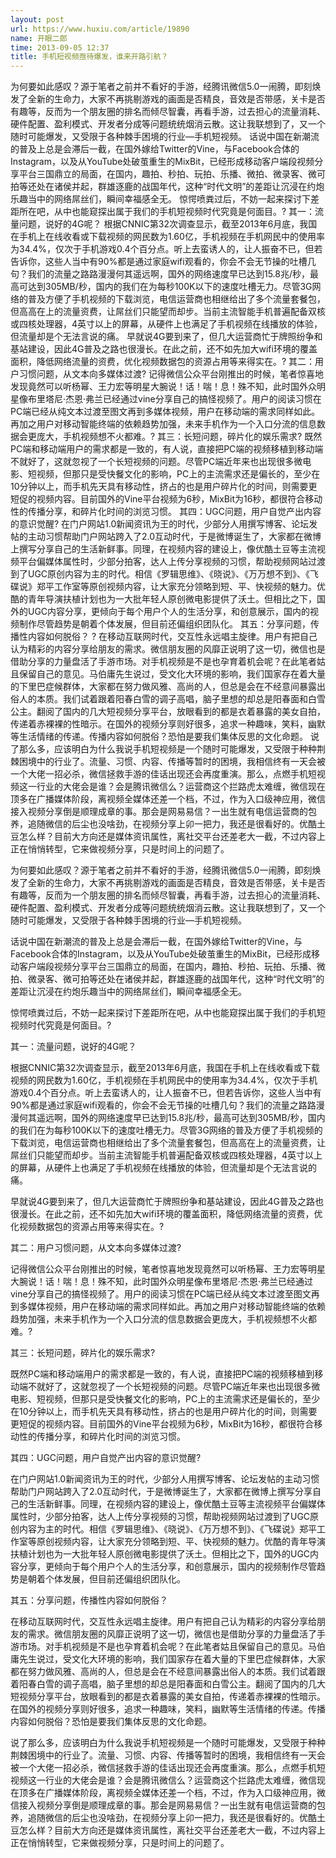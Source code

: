 ```yaml
---
layout: post
url: https://www.huxiu.com/article/19890
name: 开眼二郎
time: 2013-09-05 12:37
title: 手机短视频亟待爆发，谁来开路引航？
---
```

为何要如此感叹？源于笔者之前并不看好的手游，经腾讯微信5.0一闹腾，即刻焕发了全新的生命力，大家不再挑剔游戏的画面是否精良，音效是否带感，关卡是否有趣等，反而为一个朋友圈的排名而倾尽智囊，再看手游，过去担心的流量消耗、硬件配置、盈利模式、开发者分成等问题统统烟消云散。这让我联想到了，又一个随时可能爆发，又受限于各种棘手困境的行业—手机短视频。 话说中国在新潮流的普及上总是会滞后一截，在国外嫁给Twitter的Vine，与Facebook合体的Instagram，以及从YouTube处破茧重生的MixBit，已经形成移动客户端段视频分享平台三国鼎立的局面，在国内，趣拍、秒拍、玩拍、乐播、微拍、微录客、微可拍等还处在诸侯并起，群雄逐鹿的战国年代，这种“时代文明”的差距让沉浸在约炮乐趣当中的网络屌丝们，瞬间幸福感全无。 惊愕喷粪过后，不妨一起来探讨下差距所在吧，从中也能窥探出属于我们的手机短视频时代究竟是何面目。? 其一：流量问题，说好的4G呢？ 根据CNNIC第32次调查显示，截至2013年6月底，我国在手机上在线收看或下载视频的网民数为1.60亿，手机视频在手机网民中的使用率为34.4%，仅次于手机游戏0.4个百分点。听上去蛮诱人的，让人振奋不已，但若告诉你，这些人当中有90%都是通过家庭wifi观看的，你会不会无节操的吐槽几句？我们的流量之路路漫漫何其遥远啊，国外的网络速度早已达到15.8兆/秒，最高可达到305MB/秒，国内的我们在为每秒100K以下的速度吐槽无力。尽管3G网络的普及方便了手机视频的下载浏览，电信运营商也相继给出了多个流量套餐包，但高高在上的流量资费，让屌丝们只能望而却步。当前主流智能手机普遍配备双核或四核处理器，4英寸以上的屏幕，从硬件上也满足了手机视频在线播放的体验，但流量却是个无法言说的痛。 早就说4G要到来了，但几大运营商忙于牌照纷争和基站建设，因此4G普及之路也很漫长。在此之前，还不如先加大wifi环境的覆盖面积，降低网络流量的资费，优化视频数据包的资源占用等来得实在。? 其二：用户习惯问题，从文本向多媒体过渡? 记得微信公众平台刚推出的时候，笔者惊喜地发现竟然可以听杨幂、王力宏等明星大腕说！话！喘！息！殊不知，此时国外众明星像布里塔尼·杰恩·弗兰已经通过vine分享自己的搞怪视频了。用户的阅读习惯在PC端已经从纯文本过渡至图文再到多媒体视频，用户在移动端的需求同样如此。再加之用户对移动智能终端的依赖趋势加强，未来手机作为一个入口分流的信息数据会更庞大，手机视频想不火都难。? 其三：长短问题，碎片化的娱乐需求? 既然PC端和移动端用户的需求都是一致的，有人说，直接把PC端的视频移植到移动端不就好了，这就忽视了一个长短视频的问题。尽管PC端近年来也出现很多微电影、短视频，但那只是受快餐文化的影响，PC上的主流需求还是偏长的，至少在10分钟以上，而手机先天具有移动性，挤占的也是用户碎片化的时间，则需要更短促的视频内容。目前国外的Vine平台视频为6秒，MixBit为16秒，都很符合移动性的传播分享，和碎片化时间的浏览习惯。 其四：UGC问题，用户自觉产出内容的意识觉醒? 在门户网站1.0新闻资讯为王的时代，少部分人用撰写博客、论坛发帖的主动习惯帮助门户网站跨入了2.0互动时代，于是微博诞生了，大家都在微博上撰写分享自己的生活新鲜事。同理，在视频内容的建设上，像优酷土豆等主流视频平台偏媒体属性时，少部分拍客，达人上传分享视频的习惯，帮助视频网站过渡到了UGC原创内容为主的时代。相信《罗辑思维》、《晓说》、《万万想不到》、《飞碟说》郑平工作室等原创视频内容，让大家充分领略到短、平、快视频的魅力。优酷的青年导演扶植计划也为一大批年轻人原创微电影提供了沃土。但相比之下，国外的UGC内容分享，更倾向于每个用户个人的生活分享，和创意展示，国内的视频制作尽管趋势是朝着个体发展，但目前还偏组织团队化。 其五：分享问题，传播性内容如何脱俗？ ? 在移动互联网时代，交互性永远唱主旋律。用户有把自己认为精彩的内容分享给朋友的需求。微信朋友圈的风靡正说明了这一切，微信也是借助分享的力量盘活了手游市场。对手机视频是不是也孕育着机会呢？在此笔者姑且保留自己的意见。马伯庸先生说过，受文化大环境的影响，我们国家存在着大量的下里巴症候群体，大家都在努力做风雅、高尚的人，但总是会在不经意间暴露出俗人的本质。我们试着跟着阳春白雪的调子高唱，脑子里想的却总是阳春面和白雪公主。翻阅了国内的几大短视频分享平台，放眼看到的都是衣着暴露的美女自拍，传递着赤裸裸的性暗示。在国外的视频分享则好很多，追求一种趣味，笑料，幽默等生活情绪的传递。传播内容如何脱俗？恐怕是要我们集体反思的文化命题。 说了那么多，应该明白为什么我说手机短视频是一个随时可能爆发，又受限于种种荆棘困境中的行业了。流量、习惯、内容、传播等暂时的困境，我相信终有一天会被一个大佬一招必杀，微信拯救手游的佳话出现还会再度重演。那么，点燃手机短视频这一行业的大佬会是谁？会是腾讯微信么？运营商这个拦路虎太难缠，微信现在顶多在广播媒体阶段，离视频全媒体还差一个档，不过，作为入口级神应用，微信接入视频分享倒是顺理成章的事。那会是网易易信？一出生就有电信运营商的包养，追随微信的后尘也没啥劲，在视频分享上卯一把力，我还是很看好的。优酷土豆怎么样？目前大方向还是媒体资讯属性，离社交平台还差老大一截，不过内容上正在悄悄转型，它来做视频分享，只是时间上的问题了。

为何要如此感叹？源于笔者之前并不看好的手游，经腾讯微信5.0一闹腾，即刻焕发了全新的生命力，大家不再挑剔游戏的画面是否精良，音效是否带感，关卡是否有趣等，反而为一个朋友圈的排名而倾尽智囊，再看手游，过去担心的流量消耗、硬件配置、盈利模式、开发者分成等问题统统烟消云散。这让我联想到了，又一个随时可能爆发，又受限于各种棘手困境的行业—手机短视频。

话说中国在新潮流的普及上总是会滞后一截，在国外嫁给Twitter的Vine，与Facebook合体的Instagram，以及从YouTube处破茧重生的MixBit，已经形成移动客户端段视频分享平台三国鼎立的局面，在国内，趣拍、秒拍、玩拍、乐播、微拍、微录客、微可拍等还处在诸侯并起，群雄逐鹿的战国年代，这种“时代文明”的差距让沉浸在约炮乐趣当中的网络屌丝们，瞬间幸福感全无。

惊愕喷粪过后，不妨一起来探讨下差距所在吧，从中也能窥探出属于我们的手机短视频时代究竟是何面目。?

其一：流量问题，说好的4G呢？

根据CNNIC第32次调查显示，截至2013年6月底，我国在手机上在线收看或下载视频的网民数为1.60亿，手机视频在手机网民中的使用率为34.4%，仅次于手机游戏0.4个百分点。听上去蛮诱人的，让人振奋不已，但若告诉你，这些人当中有90%都是通过家庭wifi观看的，你会不会无节操的吐槽几句？我们的流量之路路漫漫何其遥远啊，国外的网络速度早已达到15.8兆/秒，最高可达到305MB/秒，国内的我们在为每秒100K以下的速度吐槽无力。尽管3G网络的普及方便了手机视频的下载浏览，电信运营商也相继给出了多个流量套餐包，但高高在上的流量资费，让屌丝们只能望而却步。当前主流智能手机普遍配备双核或四核处理器，4英寸以上的屏幕，从硬件上也满足了手机视频在线播放的体验，但流量却是个无法言说的痛。

早就说4G要到来了，但几大运营商忙于牌照纷争和基站建设，因此4G普及之路也很漫长。在此之前，还不如先加大wifi环境的覆盖面积，降低网络流量的资费，优化视频数据包的资源占用等来得实在。?

其二：用户习惯问题，从文本向多媒体过渡?

记得微信公众平台刚推出的时候，笔者惊喜地发现竟然可以听杨幂、王力宏等明星大腕说！话！喘！息！殊不知，此时国外众明星像布里塔尼·杰恩·弗兰已经通过vine分享自己的搞怪视频了。用户的阅读习惯在PC端已经从纯文本过渡至图文再到多媒体视频，用户在移动端的需求同样如此。再加之用户对移动智能终端的依赖趋势加强，未来手机作为一个入口分流的信息数据会更庞大，手机视频想不火都难。?

其三：长短问题，碎片化的娱乐需求?

既然PC端和移动端用户的需求都是一致的，有人说，直接把PC端的视频移植到移动端不就好了，这就忽视了一个长短视频的问题。尽管PC端近年来也出现很多微电影、短视频，但那只是受快餐文化的影响，PC上的主流需求还是偏长的，至少在10分钟以上，而手机先天具有移动性，挤占的也是用户碎片化的时间，则需要更短促的视频内容。目前国外的Vine平台视频为6秒，MixBit为16秒，都很符合移动性的传播分享，和碎片化时间的浏览习惯。

其四：UGC问题，用户自觉产出内容的意识觉醒?

在门户网站1.0新闻资讯为王的时代，少部分人用撰写博客、论坛发帖的主动习惯帮助门户网站跨入了2.0互动时代，于是微博诞生了，大家都在微博上撰写分享自己的生活新鲜事。同理，在视频内容的建设上，像优酷土豆等主流视频平台偏媒体属性时，少部分拍客，达人上传分享视频的习惯，帮助视频网站过渡到了UGC原创内容为主的时代。相信《罗辑思维》、《晓说》、《万万想不到》、《飞碟说》郑平工作室等原创视频内容，让大家充分领略到短、平、快视频的魅力。优酷的青年导演扶植计划也为一大批年轻人原创微电影提供了沃土。但相比之下，国外的UGC内容分享，更倾向于每个用户个人的生活分享，和创意展示，国内的视频制作尽管趋势是朝着个体发展，但目前还偏组织团队化。

其五：分享问题，传播性内容如何脱俗？

在移动互联网时代，交互性永远唱主旋律。用户有把自己认为精彩的内容分享给朋友的需求。微信朋友圈的风靡正说明了这一切，微信也是借助分享的力量盘活了手游市场。对手机视频是不是也孕育着机会呢？在此笔者姑且保留自己的意见。马伯庸先生说过，受文化大环境的影响，我们国家存在着大量的下里巴症候群体，大家都在努力做风雅、高尚的人，但总是会在不经意间暴露出俗人的本质。我们试着跟着阳春白雪的调子高唱，脑子里想的却总是阳春面和白雪公主。翻阅了国内的几大短视频分享平台，放眼看到的都是衣着暴露的美女自拍，传递着赤裸裸的性暗示。在国外的视频分享则好很多，追求一种趣味，笑料，幽默等生活情绪的传递。传播内容如何脱俗？恐怕是要我们集体反思的文化命题。

说了那么多，应该明白为什么我说手机短视频是一个随时可能爆发，又受限于种种荆棘困境中的行业了。流量、习惯、内容、传播等暂时的困境，我相信终有一天会被一个大佬一招必杀，微信拯救手游的佳话出现还会再度重演。那么，点燃手机短视频这一行业的大佬会是谁？会是腾讯微信么？运营商这个拦路虎太难缠，微信现在顶多在广播媒体阶段，离视频全媒体还差一个档，不过，作为入口级神应用，微信接入视频分享倒是顺理成章的事。那会是网易易信？一出生就有电信运营商的包养，追随微信的后尘也没啥劲，在视频分享上卯一把力，我还是很看好的。优酷土豆怎么样？目前大方向还是媒体资讯属性，离社交平台还差老大一截，不过内容上正在悄悄转型，它来做视频分享，只是时间上的问题了。

